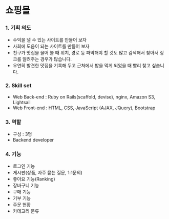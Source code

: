 # 쇼핑몰

### 1. 기획 의도

- 수익을 낼 수 있는 사이트를 만들어 보자
- 사회에 도움이 되는 사이트를 만들어 보자
- 친구가 맛집을 물어 볼 때 위치, 경로 등 파악해야 할 것도 많고 검색해서 찾아서 링크를 알려주는 경우가 많습니다.
- 우연히 발견한 맛집을 기록해 두고 근처에서 밥을 먹게 되었을 때 빨리 찾고 싶습니다.

### 2. Skill set

- Web Back-end : Ruby on Rails(scaffold, devise), nginx,  Amazon S3, Lightsail
- Web Front-end : HTML, CSS, JavaScript (AJAX, JQuery), Bootstrap

### 3. 역할

- 구성 : 3명
- Backend developer

### 4. 기능

- 로그인 기능
- 게시판(상품, 자주 묻는 질문, 1:1문의)
- 좋아요 기능(Ranking)
- 장바구니 기능
- 구매 기능
- 기부 기능
- 주문 현황
- 카테고리 분류